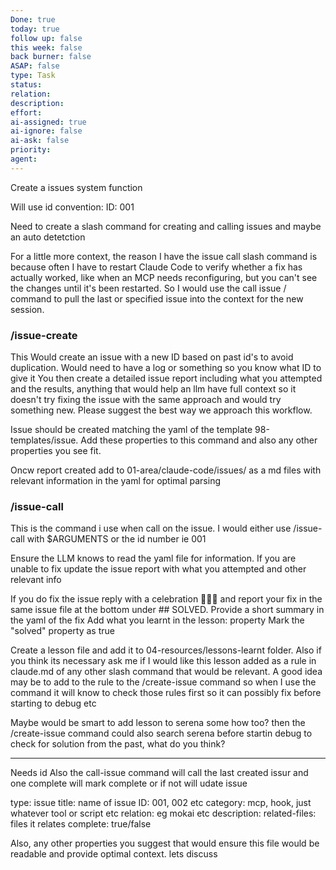 ```yaml
---
Done: true
today: true
follow up: false
this week: false
back burner: false
ASAP: false
type: Task
status:
relation:
description:
effort:
ai-assigned: true
ai-ignore: false
ai-ask: false
priority:
agent:
---
```

Create a issues system function

Will use id convention:
ID: 001

Need to create a slash command for creating and calling issues and maybe an auto detetction

For a little more context, the reason I have the issue call slash command is because often I have to restart Claude Code to verify whether a fix has actually worked, like when an MCP needs reconfiguring, but you can't see the changes until it's been restarted.  So I would use the call issue / command to pull the last or specified issue into the context for the new session.
### /issue-create

This Would create an issue with a new ID based on past id's to avoid duplication. Would need to have a log or something so you know what ID to give it
You then create a detailed issue report including what you attempted and the results, anything that would help an llm have full context so it doesn't try fixing the issue with the same approach and would try something new. Please suggest the best way we approach this workflow.

Issue should be created matching the yaml of the template 98-templates/issue. Add these properties to this command and also any other properties you see fit.

Oncw report created add to 01-area/claude-code/issues/ as a md files with relevant information in the yaml for optimal parsing


### /issue-call

This is the command i use when call on the issue. I would either use /issue-call with $ARGUMENTS or the id number ie 001

Ensure the LLM knows to read the yaml file for information. If you are unable to fix update the issue report with what you attempted and other relevant info

If you do fix the issue reply with a celebration 🎉🎉🎉 and report your fix in the same issue file at the bottom under ## SOLVED. Provide a short summary in the yaml of the fix
Add what you learnt in the lesson: property
Mark the "solved" property as true

Create a lesson file and add it to 04-resources/lessons-learnt folder. Also if you think its necessary  ask me if I would like this lesson added as a rule in claude.md of any other slash command that would be relevant. A good idea may be to add to the rule to the /create-issue command so when I use the command it will know to check those rules first so it can possibly fix before starting to debug etc

Maybe would be smart to add lesson to serena some how too? then the /create-issue command could also search serena before startin debug to check for solution from the past, what do you think?

---

Needs id
Also the call-issue command will call the last created issur and one complete will mark complete or if not will udate issue



type: issue
title: name of issue
ID: 001, 002 etc
category: mcp, hook, just whatever tool or script etc
relation: eg mokai etc
description:
related-files: files it relates
complete: true/false

 Also, any other properties you suggest that would ensure this file would be readable and provide optimal context.
lets discuss
